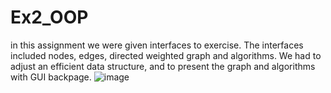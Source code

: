# Ex2_OOP

in this assignment we were given interfaces to exercise. 
The interfaces included nodes, edges, directed weighted graph and algorithms.
We had to adjust an efficient data structure, and to present the graph and algorithms with GUI backpage.
![image](https://user-images.githubusercontent.com/80627174/147181418-973f8a5d-1da4-4b29-9989-2db511af86d8.png)
